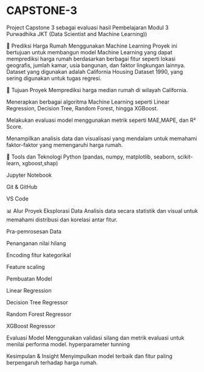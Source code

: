 # CAPSTONE-3
Project Capstone 3 sebagai evaluasi hasil Pembelajaran Modul 3 Purwadhika JKT (Data Scientist and Machine Learning))

🏡 Prediksi Harga Rumah Menggunakan Machine Learning
Proyek ini bertujuan untuk membangun model Machine Learning yang dapat memprediksi harga rumah berdasarkan berbagai fitur seperti lokasi geografis, jumlah kamar, usia bangunan, dan faktor lingkungan lainnya. Dataset yang digunakan adalah California Housing Dataset 1990, yang sering digunakan untuk tugas regresi.

🎯 Tujuan Proyek
Memprediksi harga median rumah di wilayah California.

Menerapkan berbagai algoritma Machine Learning seperti Linear Regression, Decision Tree, Random Forest, hingga XGBoost.

Melakukan evaluasi model menggunakan metrik seperti MAE,MAPE, dan R² Score.

Menampilkan analisis data dan visualisasi yang mendalam untuk memahami faktor-faktor yang memengaruhi harga rumah.

🧰 Tools dan Teknologi
Python (pandas, numpy, matplotlib, seaborn, scikit-learn, xgboost,shap)

Jupyter Notebook

Git & GitHub

VS Code 

📊 Alur Proyek
Eksplorasi Data
Analisis data secara statistik dan visual untuk memahami distribusi dan korelasi antar fitur.

Pra-pemrosesan Data

Penanganan nilai hilang 

Encoding fitur kategorikal

Feature scaling

Pembuatan Model

Linear Regression

Decision Tree Regressor

Random Forest Regressor

XGBoost Regressor

Evaluasi Model
Menggunakan validasi silang dan metrik evaluasi untuk menilai performa model.
hyperparameter tunning

Kesimpulan & Insight
Menyimpulkan model terbaik dan fitur paling berpengaruh terhadap harga rumah.
